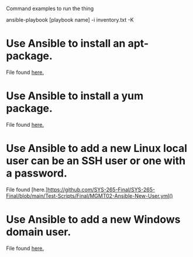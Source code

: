 Command examples to run the thing

ansible-playbook [playbook name] -i inventory.txt -K

# Use Ansible to install an apt-package.
File found [here.](https://github.com/SYS-265-Final/SYS-265-Final/blob/main/Test-Scripts/Final/MGMT02-Ansible-APT-Docker.yaml)

# Use Ansible to install a yum package.
File found [here.](https://github.com/SYS-265-Final/SYS-265-Final/blob/main/Test-Scripts/Final/MGMT02-Ansible-YUM-Python3.yaml)

# Use Ansible to add a new Linux local user can be an SSH user or one with a password.
File found [here.]https://github.com/SYS-265-Final/SYS-265-Final/blob/main/Test-Scripts/Final/MGMT02-Ansible-New-User.yml()

# Use Ansible to add a new Windows domain user.
File found [here.](https://github.com/SYS-265-Final/SYS-265-Final/blob/main/Test-Scripts/Final/MGMT02-Ansible-Windows-User.yml)
